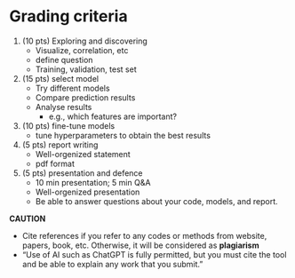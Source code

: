 # Grading criteria 

1. (10 pts) Exploring and discovering
   - Visualize, correlation, etc 
   - define question 
   - Training, validation, test set
2. (15 pts) select model 
   - Try different models 
   - Compare prediction results 
   - Analyse results 
     - e.g., which features are important?
3. (10 pts) fine-tune models 
   - tune hyperparameters to obtain the best results
4. (5 pts) report writing 
   - Well-orgenized statement
   - pdf format
5. (5 pts) presentation and defence
   - 10 min presentation; 5 min Q&A
   - Well-orgenized presentation
   - Be able to answer questions about your code, models, and report.

**CAUTION**

- Cite references if you refer to any codes or methods from website, papers, book, etc. Otherwise, it will be considered as **plagiarism**
- “Use of AI such as ChatGPT is fully permitted, but you must cite the tool and be able to explain any work
that you submit.”

